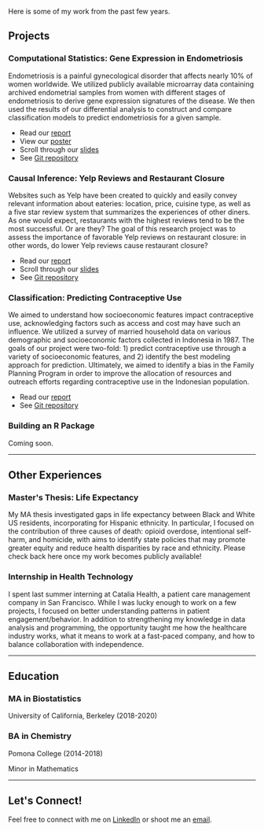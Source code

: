 Here is some of my work from the past few years.

## Projects

### Computational Statistics: Gene Expression in Endometriosis

Endometriosis is a painful gynecological disorder that affects nearly 10% of women worldwide. We utilized publicly available microarray data containing archived endometrial samples from
women with different stages of endometriosis to derive gene expression signatures of the disease.
We then used the results of our differential analysis to construct and compare classification models to predict endometriosis for a given sample.

- Read our <a href="projects/ph240c/ph240c-report.pdf">report</a>
- View our <a href="projects/ph240c/ph240c-poster.pdf">poster</a>
- Scroll through our <a href="projects/ph240c/ph240c-slides.pdf">slides</a>
- See <a href="https://github.com/palautatan/endometriosis">Git repository</a>

### Causal Inference: Yelp Reviews and Restaurant Closure

Websites such as Yelp have been created to quickly and easily convey relevant information about eateries: location, price, cuisine type, as well as a five star review system that summarizes the experiences of other diners. As one would expect, restaurants with the highest reviews tend to be the most successful. Or are they? The goal of this research project was to assess the importance of favorable Yelp reviews on restaurant closure: in other words, do lower Yelp reviews cause restaurant closure?

- Read our <a href="projects/ph252/ph252-report.pdf">report</a>
- Scroll through our <a href="projects/ph252/ph252-slides.pdf">slides</a>
- See <a href="https://github.com/palautatan/yelp-for-causal">Git repository</a>

### Classification: Predicting Contraceptive Use

We aimed to understand how socioeconomic features impact contraceptive use, acknowledging factors such as access and cost may have such an influence. We utilized a survey of married household data on various demographic and socioeconomic factors collected in Indonesia in 1987. The goals of our project were two-fold: 1) predict contraceptive use through a variety of socioeconomic features, and 2) identify the best modeling approach for prediction. Ultimately, we aimed to identify a bias in the Family Planning Program in order to improve the allocation of resources and outreach efforts regarding contraceptive use in the Indonesian population.

- Read our <a href="projects/ds200/ds200-report.pdf">report</a>
- See <a href="https://github.com/palautatan/contraception">Git repository</a>

### Building an R Package

Coming soon.

____

## Other Experiences

### Master's Thesis: Life Expectancy

My MA thesis investigated gaps in life expectancy between Black and White US residents, incorporating for Hispanic ethnicity. In particular, I focused on the contribution of three causes of death: opioid overdose, intentional self-harm, and homicide, with aims to identify state policies that may promote greater equity and reduce health disparities by race and ethnicity. Please check back here once my work becomes publicly available!

### Internship in Health Technology

I spent last summer interning at Catalia Health, a patient care management company in San Francisco. While I was lucky enough to work on a few projects, I focused on better understanding patterns in patient engagement/behavior. In addition to strengthening my knowledge in data analysis and programming, the opportunity taught me how the healthcare industry works, what it means to work at a fast-paced company, and how to balance collaboration with independence.

____

## Education

### MA in Biostatistics
University of California, Berkeley (2018-2020)

### BA in Chemistry
Pomona College (2014-2018)

Minor in Mathematics

____

## Let's Connect!

Feel free to connect with me on <a href="https://www.linkedin.com/in/asemberkalieva/">LinkedIn</a> or shoot me an <a href="mailto:asem_berkalieva@berkeley.edu">email</a>.
